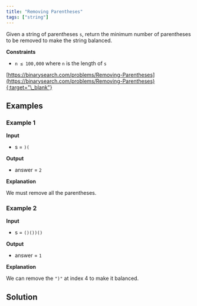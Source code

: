 ```yaml
---
title: "Removing Parentheses"
tags: ["string"]
---
```


Given a string of parentheses `s`, return the minimum number of parentheses to be removed to make the string balanced.

**Constraints**

- `n ≤ 100,000` where `n` is the length of `s`

[https://binarysearch.com/problems/Removing-Parentheses](https://binarysearch.com/problems/Removing-Parentheses){:target="\_blank"}

## Examples

### Example 1

**Input**

- s = `)(`

**Output**

- answer = `2`

**Explanation**

We must remove all the parentheses.

### Example 2

**Input**

- s = `()())()`

**Output**

- answer = `1`

**Explanation**

We can remove the `")"` at index 4 to make it balanced.

## Solution

<script src="https://gist.github.com/yaeba/16da7be5123724fcf6eccc25581cef5a.js?file=Removing-Parentheses.cpp"></script>
